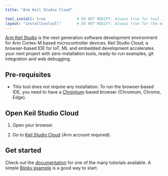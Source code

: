 ```yaml
---
title: "Arm Keil Studio Cloud"

tool_install: true              # DO NOT MODIFY. Always true for tool installs
layout: "installtoolsall"       # DO NOT MODIFY. Always true for the main page of tool installs
---
```

[Arm Keil Studio](https://keil.arm.com/) is the next generation software development environment for Arm Cortex-M based microcontroller devices. Keil Studio Cloud, a browser-based IDE for IoT, ML and embedded development accelerates your next project with zero-installation tools, ready-to-run examples, git integration and web debugging.

## Pre-requisites

- This tool does not require any installation. To run the browser-based IDE, you need to have a [Chromium](https://www.chromium.org/)-based browser (Chromium, Chrome, Edge).

## Open Keil Studio Cloud

1. Open your browser.

1. Go to [Keil Studio Cloud](https://studio.keil.arm.com) (Arm account required).

## Get started

Check out the [documentation](https://developer.arm.com/documentation/102497/latest/Arm-Keil-Studio) for one of the many tutorials available. A simple [Blinky example](https://developer.arm.com/documentation/102497/latest/Tutorials/Get-started-with-a-CMSIS-Blinky-example) is a good way to start.